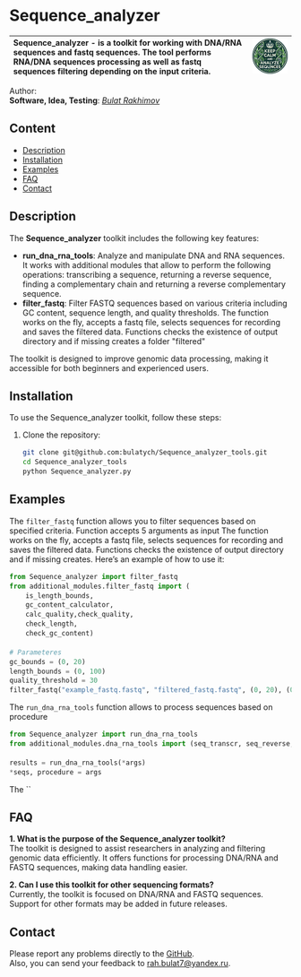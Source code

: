 # Sequence_analyzer
| Sequence_analyzer - is a toolkit for working with DNA/RNA sequences and fastq sequences. The tool performs RNA/DNA sequences processing as well as fastq sequences filtering depending on the input criteria. | <img src="tool_pict.png" alt="Логотип проекта" width="300"/> |
|:--------------------------------------------------------|:-------------------------------------------------------:|

Author:  
**Software, Idea, Testing**: [*Bulat Rakhimov*](https://t.me/bulatych_7)  
## Content
- [Description](##description)
- [Installation](##Installation)
- [Examples](##Examples)
- [FAQ](##FAQ)
- [Contact](##contact)
## Description
The **Sequence_analyzer** toolkit includes the following key features:
- **run_dna_rna_tools**: Analyze and manipulate DNA and RNA sequences. It works with additional modules that allow to perform the following operations: transcribing a sequence, returning a reverse sequence, finding a complementary chain and returning a reverse complementary sequence.
- **filter_fastq**: Filter FASTQ sequences based on various criteria including GC content, sequence length, and quality thresholds.  The function works on the fly, accepts a fastq file,
    selects sequences for recording and saves the filtered data. Functions checks the existence of output directory and if missing creates a folder "filtered"

The toolkit is designed to improve genomic data processing, making it accessible for both beginners and experienced users.
## Installation

To use the Sequence_analyzer toolkit, follow these steps:

1. Clone the repository:
   ```bash
   git clone git@github.com:bulatych/Sequence_analyzer_tools.git
   cd Sequence_analyzer_tools
   python Sequence_analyzer.py 
## Examples
The `filter_fastq` function allows you to filter sequences based on specified criteria. Function accepts 5 arguments as input
The function works on the fly, accepts a fastq file, selects sequences for recording and saves the filtered data. Functions
checks the existence of output directory and if missing creates. Here’s an example of how to use it:
```python
from Sequence_analyzer import filter_fastq
from additional_modules.filter_fastq import (
    is_length_bounds,
    gc_content_calculator,
    calc_quality,check_quality,
    check_length,
    check_gc_content)

# Parameteres
gc_bounds = (0, 20)          
length_bounds = (0, 100)         
quality_threshold = 30
filter_fastq("example_fastq.fastq", "filtered_fastq.fastq", (0, 20), (0, 100), 30)
```

The `run_dna_rna_tools` function allows to process sequences based on procedure
``` python
from Sequence_analyzer import run_dna_rna_tools
from additional_modules.dna_rna_tools import (seq_transcr, seq_reverse, seq_compl, seq_rev_compl, is_valid_sequence)

results = run_dna_rna_tools(*args)
*seqs, procedure = args
```

The ``
## FAQ
**1. What is the purpose of the Sequence_analyzer toolkit?**  
The toolkit is designed to assist researchers in analyzing and filtering genomic data efficiently. It offers functions for processing DNA/RNA and FASTQ sequences, making data handling easier.

**2. Can I use this toolkit for other sequencing formats?**  
Currently, the toolkit is focused on DNA/RNA and FASTQ sequences. Support for other formats may be added in future releases.


## Contact
Please report any problems directly to the [GitHub](https://github.com/bulatych).  
Also, you can send your feedback to rah.bulat7@yandex.ru.

